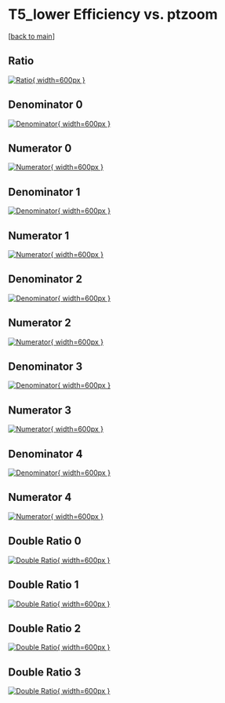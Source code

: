 # T5_lower Efficiency vs. ptzoom

[[back to main](./)]



## Ratio

[![Ratio](../mtv/var/T5_lower_loweta_0_-1_eff_ptzoom.png){ width=600px }](../mtv/var/T5_lower_loweta_0_-1_eff_ptzoom.pdf)

## Denominator 0

[![Denominator](../mtv/den/T5_lower_loweta_0_-1_eff_ptzoom_den0.png){ width=600px }](../mtv/den/T5_lower_loweta_0_-1_eff_ptzoom_den0.pdf)

## Numerator 0

[![Numerator](../mtv/num/T5_lower_loweta_0_-1_eff_ptzoom_num0.png){ width=600px }](../mtv/num/T5_lower_loweta_0_-1_eff_ptzoom_num0.pdf)

## Denominator 1

[![Denominator](../mtv/den/T5_lower_loweta_0_-1_eff_ptzoom_den1.png){ width=600px }](../mtv/den/T5_lower_loweta_0_-1_eff_ptzoom_den1.pdf)

## Numerator 1

[![Numerator](../mtv/num/T5_lower_loweta_0_-1_eff_ptzoom_num1.png){ width=600px }](../mtv/num/T5_lower_loweta_0_-1_eff_ptzoom_num1.pdf)

## Denominator 2

[![Denominator](../mtv/den/T5_lower_loweta_0_-1_eff_ptzoom_den2.png){ width=600px }](../mtv/den/T5_lower_loweta_0_-1_eff_ptzoom_den2.pdf)

## Numerator 2

[![Numerator](../mtv/num/T5_lower_loweta_0_-1_eff_ptzoom_num2.png){ width=600px }](../mtv/num/T5_lower_loweta_0_-1_eff_ptzoom_num2.pdf)

## Denominator 3

[![Denominator](../mtv/den/T5_lower_loweta_0_-1_eff_ptzoom_den3.png){ width=600px }](../mtv/den/T5_lower_loweta_0_-1_eff_ptzoom_den3.pdf)

## Numerator 3

[![Numerator](../mtv/num/T5_lower_loweta_0_-1_eff_ptzoom_num3.png){ width=600px }](../mtv/num/T5_lower_loweta_0_-1_eff_ptzoom_num3.pdf)

## Denominator 4

[![Denominator](../mtv/den/T5_lower_loweta_0_-1_eff_ptzoom_den4.png){ width=600px }](../mtv/den/T5_lower_loweta_0_-1_eff_ptzoom_den4.pdf)

## Numerator 4

[![Numerator](../mtv/num/T5_lower_loweta_0_-1_eff_ptzoom_num4.png){ width=600px }](../mtv/num/T5_lower_loweta_0_-1_eff_ptzoom_num4.pdf)

## Double Ratio 0

[![Double Ratio](../mtv/ratio/T5_lower_loweta_0_-1_eff_ptzoom_ratio0.png){ width=600px }](../mtv/ratio/T5_lower_loweta_0_-1_eff_ptzoom_ratio0.pdf)

## Double Ratio 1

[![Double Ratio](../mtv/ratio/T5_lower_loweta_0_-1_eff_ptzoom_ratio1.png){ width=600px }](../mtv/ratio/T5_lower_loweta_0_-1_eff_ptzoom_ratio1.pdf)

## Double Ratio 2

[![Double Ratio](../mtv/ratio/T5_lower_loweta_0_-1_eff_ptzoom_ratio2.png){ width=600px }](../mtv/ratio/T5_lower_loweta_0_-1_eff_ptzoom_ratio2.pdf)

## Double Ratio 3

[![Double Ratio](../mtv/ratio/T5_lower_loweta_0_-1_eff_ptzoom_ratio3.png){ width=600px }](../mtv/ratio/T5_lower_loweta_0_-1_eff_ptzoom_ratio3.pdf)

